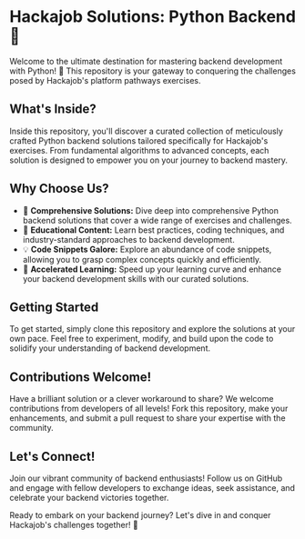 # Hackajob Solutions: Python Backend 🚀

Welcome to the ultimate destination for mastering backend development with Python! 🐍 This repository is your gateway to conquering the challenges posed by Hackajob's platform pathways exercises.

## What's Inside?
Inside this repository, you'll discover a curated collection of meticulously crafted Python backend solutions tailored specifically for Hackajob's exercises. From fundamental algorithms to advanced concepts, each solution is designed to empower you on your journey to backend mastery.

## Why Choose Us?
- 🌟 **Comprehensive Solutions:** Dive deep into comprehensive Python backend solutions that cover a wide range of exercises and challenges.
- 🧠 **Educational Content:** Learn best practices, coding techniques, and industry-standard approaches to backend development.
- 💡 **Code Snippets Galore:** Explore an abundance of code snippets, allowing you to grasp complex concepts quickly and efficiently.
- 🚀 **Accelerated Learning:** Speed up your learning curve and enhance your backend development skills with our curated solutions.

## Getting Started
To get started, simply clone this repository and explore the solutions at your own pace. Feel free to experiment, modify, and build upon the code to solidify your understanding of backend development.

## Contributions Welcome!
Have a brilliant solution or a clever workaround to share? We welcome contributions from developers of all levels! Fork this repository, make your enhancements, and submit a pull request to share your expertise with the community.

## Let's Connect!
Join our vibrant community of backend enthusiasts! Follow us on GitHub and engage with fellow developers to exchange ideas, seek assistance, and celebrate your backend victories together.

Ready to embark on your backend journey? Let's dive in and conquer Hackajob's challenges together! 💪
